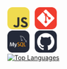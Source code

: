 <div>
    <div>
        <a href="https://developer.mozilla.org/en-US/docs/Web/JavaScript" target="_blank" rel="noreferrer" style="margin-right: 8px;"><img src="https://github.com/tandpfun/skill-icons/blob/main/icons/JavaScript.svg" width="50" height="50" alt="JavaScript" /></a>
        <a href="https://git-scm.com/" target="_blank" rel="noreferrer" style="margin-right: 8px;"><img src="https://github.com/tandpfun/skill-icons/blob/main/icons/Git.svg" width="50" height="50" alt="Git" /></a>
    </div>
    <div>
        <a href="https://www.mysql.com/" target="_blank" rel="noreferrer" style="margin-right: 8px;"><img src="https://github.com/tandpfun/skill-icons/blob/main/icons/MySQL-Dark.svg" width="50" height="50" alt="MySQL" /></a>
        <a href="https://github.com/" target="_blank" rel="noreferrer" style="margin-right: 8px;"><img src="https://github.com/tandpfun/skill-icons/blob/main/icons/Github-Dark.svg" width="50" height="50" alt="Git" /></a>
    </div>
</div>

<a href="https://github.com/K1butsujiMuzan" style="width: 50%">
    <img style="width: 50%" src="https://github-readme-stats.vercel.app/api/top-langs/?username=K1butsujiMuzan&langs_count=10&title_color=ffffff&text_color=ffffff&icon_color=22c55e&bg_color=242938&hide_border=true&locale=en&custom_title=Top%20%Languages" alt="Top Languages" />
</a>
